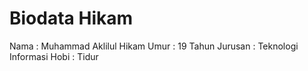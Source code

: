 # Biodata Hikam
Nama    : Muhammad Aklilul Hikam
Umur    : 19 Tahun
Jurusan : Teknologi Informasi
Hobi    : Tidur
